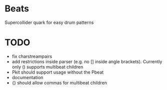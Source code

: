# Beats
Supercollider quark for easy drum patterns

# TODO
* fix charstreampairs
* add restrictions inside parser (e.g. no [] inside angle brackets). Currently only () supports multibeat children
* Pkit should support usage without the Pbeat
* documentation
* {} should allow commas for multibeat children
